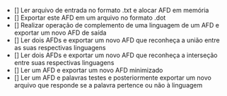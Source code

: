 - [] Ler arquivo de entrada no formato .txt e alocar AFD em memória
- [] Exportar este AFD em um arquivo no formato .dot
- [] Realizar operação de complemento de uma linguagem de um AFD e exportar um novo AFD de saída
- [] Ler dois AFDs e exportar um novo AFD que reconheça a união entre as suas respectivas linguagens
- [] Ler dois AFDs e exportar um novo AFD que reconheça a interseção entre suas respectivas linguagens
- [] Ler um AFD e exportar um novo AFD minimizado
- [] Ler um AFD e palavras testes e posteriormente exportar um novo arquivo que responde se a palavra pertence ou não à linguagem